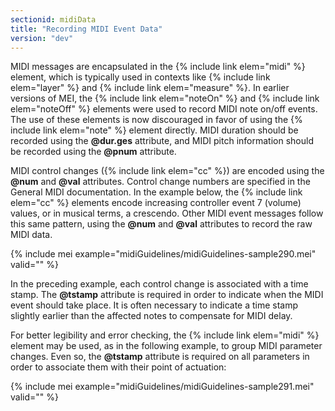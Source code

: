```yaml
---
sectionid: midiData
title: "Recording MIDI Event Data"
version: "dev"
---
```


MIDI messages are encapsulated in the {% include link elem="midi" %} element, which is typically used in contexts like {% include link elem="layer" %} and {% include link elem="measure" %}. In earlier versions of MEI, the {% include link elem="noteOn" %} and {% include link elem="noteOff" %} elements were used to record MIDI note on/off events. The use of these elements is now discouraged in favor of using the {% include link elem="note" %} element directly. MIDI duration should be recorded using the **@dur.ges** attribute, and MIDI pitch information should be recorded using the **@pnum** attribute.  

MIDI control changes ({% include link elem="cc" %}) are encoded using the **@num** and **@val** attributes. Control change numbers are specified in the General MIDI documentation. In the example below, the {% include link elem="cc" %} elements encode increasing controller event 7 (volume) values, or in musical terms, a crescendo. Other MIDI event messages follow this same pattern, using the **@num** and **@val** attributes to record the raw MIDI data.

{% include mei example="midiGuidelines/midiGuidelines-sample290.mei" valid="" %}

In the preceding example, each control change is associated with a time stamp. The **@tstamp** attribute is required in order to indicate when the MIDI event should take place. It is often necessary to indicate a time stamp slightly earlier than the affected notes to compensate for MIDI delay.

For better legibility and error checking, the {% include link elem="midi" %} element may be used, as in the following example, to group MIDI parameter changes. Even so, the **@tstamp** attribute is required on all parameters in order to associate them with their point of actuation:

{% include mei example="midiGuidelines/midiGuidelines-sample291.mei" valid="" %}
